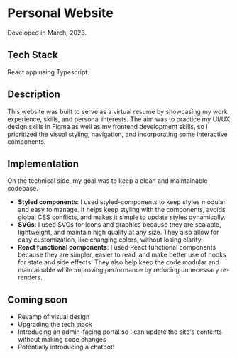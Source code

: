 # Personal Website
Developed in March, 2023.

## Tech Stack
React app using Typescript.

## Description
This website was built to serve as a virtual resume by showcasing my work experience, skills, and personal interests. The aim was to practice my UI/UX design skills in Figma as well as my frontend development skills, so I prioritized the visual styling, navigation, and incorporating some interactive components.

## Implementation
On the technical side, my goal was to keep a clean and maintainable codebase.

- **Styled components**: I used styled-components to keep styles modular and easy to manage. It helps keep styling with the components, avoids global CSS conflicts, and makes it simple to update styles dynamically.
- **SVGs**: I used SVGs for icons and graphics because they are scalable, lightweight, and maintain high quality at any size. They also allow for easy customization, like changing colors, without losing clarity.
- **React functional components**: I used React functional components because they are simpler, easier to read, and make better use of hooks for state and side effects. They also help keep the code modular and maintainable while improving performance by reducing unnecessary re-renders.

## Coming soon
- Revamp of visual design
- Upgrading the tech stack
- Introducing an admin-facing portal so I can update the site's contents without making code changes
- Potentially introducing a chatbot!
